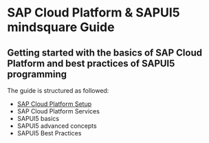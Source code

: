 # SAP Cloud Platform & SAPUI5 mindsquare Guide

## Getting started with the basics of SAP Cloud Platform and best practices of SAPUI5 programming

The guide is structured as followed:
 - [SAP Cloud Platform Setup](/sap_cloud_platform_setup/cloud_connector)
 - SAP Cloud Platform Services
 - SAPUI5 basics
 - SAPUI5 advanced concepts 
 - SAPUI5 Best Practices
